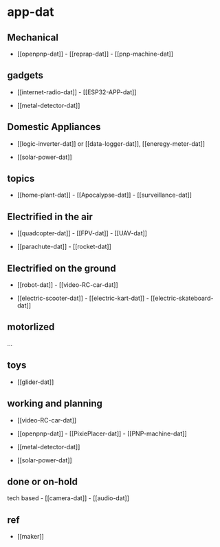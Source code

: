 # app-dat


## Mechanical 

- [[openpnp-dat]] - [[reprap-dat]] - [[pnp-machine-dat]]

## gadgets 

- [[internet-radio-dat]] - [[ESP32-APP-dat]]

- [[metal-detector-dat]]
  
## Domestic Appliances 

- [[logic-inverter-dat]] or [[data-logger-dat]], [[eneregy-meter-dat]]

- [[solar-power-dat]]
  
## topics 

- [[home-plant-dat]] - [[Apocalypse-dat]] - [[surveillance-dat]]


## Electrified in the air

- [[quadcopter-dat]] - [[FPV-dat]] - [[UAV-dat]]

- [[parachute-dat]] - [[rocket-dat]] 
  
## Electrified on the ground  

- [[robot-dat]] - [[video-RC-car-dat]]

- [[electric-scooter-dat]] - [[electric-kart-dat]] - [[electric-skateboard-dat]]

## motorlized

...

## toys 

- [[glider-dat]]

## working and planning

- [[video-RC-car-dat]]

- [[openpnp-dat]] - [[PixiePlacer-dat]] - [[PNP-machine-dat]]

- [[metal-detector-dat]]

- [[solar-power-dat]]


## done or on-hold

tech based - [[camera-dat]] - [[audio-dat]]




## ref 

- [[maker]]